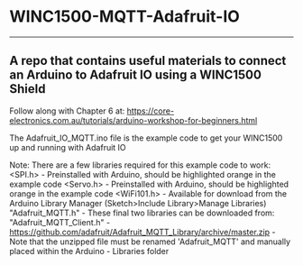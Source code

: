 # WINC1500-MQTT-Adafruit-IO
----------------------------------------------------------------------------------------------------------
A repo that contains useful materials to connect an Arduino to Adafruit IO using a WINC1500 Shield
----------------------------------------------------------------------------------------------------------
Follow along with Chapter 6 at: https://core-electronics.com.au/tutorials/arduino-workshop-for-beginners.html

The Adafruit_IO_MQTT.ino file is the example code to get your WINC1500 up and running with Adafruit IO

Note:
There are a few libraries required for this example code to work:
  <SPI.h>                     - Preinstalled with Arduino, should be highlighted orange in the example code 
  <Servo.h>                   - Preinstalled with Arduino, should be highlighted orange in the example code
  <WiFi101.h>                 - Available for download from the Arduino Library Manager (Sketch>Include Library>Manage Libraries)
  "Adafruit_MQTT.h"           - These final two libraries can be downloaded from:                                                         
  "Adafruit_MQTT_Client.h"    - https://github.com/adafruit/Adafruit_MQTT_Library/archive/master.zip
                              - Note that the unzipped file must be renamed 'Adafruit_MQTT' and manually placed within the Arduino
                              - Libraries folder
